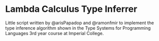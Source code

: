 # Lambda Calculus Type Inferrer

Little script written by @arisPapadop and @ramonfmir to implement the type inference algorithm shown in the Type Systems for Programming Languages 3rd year course at Imperial College.
